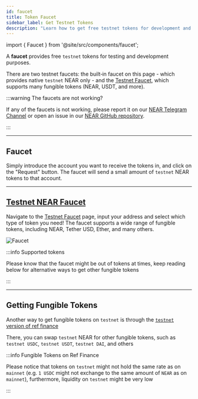 ```yaml
---
id: faucet
title: Token Faucet
sidebar_label: Get Testnet Tokens
description: "Learn how to get free testnet tokens for development and testing on the NEAR blockchain"
---
```

import { Faucet } from '@site/src/components/faucet';

A **faucet** provides free `testnet` tokens for testing and development purposes.

There are two testnet faucets: the built‑in faucet on this page - which provides native `testnet` NEAR only - and the [Testnet Faucet](#testnet-near-faucet), which supports many fungible tokens (NEAR, USDT, and more).

:::warning The faucets are not working?

If any of the faucets is not working, please report it on our [NEAR Telegram Channel](https://t.me/neardev) or open an issue in our [NEAR GitHub repository](https://github.com/near/docs/issues).

:::

---

## Faucet

Simply introduce the account you want to receive the tokens in, and click on the "Request" button. The faucet will send a small amount of `testnet` NEAR tokens to that account.

<Faucet />

---

## [Testnet NEAR Faucet](https://near-faucet.io/)

Navigate to the [Testnet Faucet](https://near-faucet.io/) page, input your address and select which type of token you need! The faucet supports a wide range of fungible tokens, including NEAR, Tether USD, Ether, and many others.


![Faucet](/docs/assets/tools/faucet.png)

:::info Supported tokens

Please know that the faucet might be out of tokens at times, keep reading below for alternative ways to get other fungible tokens

:::

---

## Getting Fungible Tokens

Another way to get fungible tokens on `testnet` is through the [`testnet` version of ref finance](https://testnet.ref.finance/#near|ref.fakes.testnet)

There, you can swap `testnet` NEAR for other fungible tokens, such as `testnet USDC`, `testnet USDT`, `testnet DAI`, and others

:::info Fungible Tokens on Ref Finance

Please notice that tokens on `testnet` might not hold the same rate as on `mainnet` (e.g. `1 USDC` might not exchange to the same amount of `NEAR` as on `mainnet`), furthermore, liquidity on `testnet` might be very low

:::